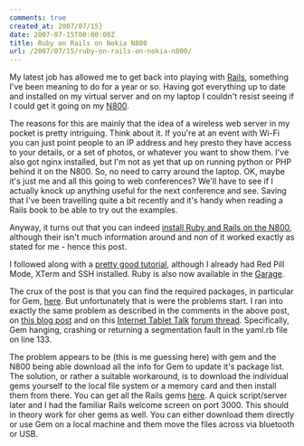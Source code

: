 ```yaml
---
comments: true
created_at: 2007/07/15}
date: 2007-07-15T00:00:00Z
title: Ruby on Rails on Nokia N800
url: /2007/07/15/ruby-on-rails-on-nokia-n800/
---
```


My latest job has allowed me to get back into playing with [Rails](http://rubyonrails.com), something I've been meaning to do for a year or so. Having got everything up to date and installed on my virtual server and on my laptop I couldn't resist seeing if I could get it going on my [N800](http://www.nseries.com/products/n800).

The reasons for this are mainly that the idea of a wireless web server in my pocket is pretty intriguing. Think about it. If you're at an event with Wi-Fi you can just point people to an IP address and hey presto they have access to your details, or a set of photos, or whatever you want to show them. I've also got nginx installed, but I'm not as yet that up on running python or PHP behind it on the N800. So, no need to carry around the laptop. OK, maybe it's just me and all this going to web conferences? We'll have to see if I actually knock up anything useful for the next conference and see. Saving that I've been travelling quite a bit recently and it's handy when reading a Rails book to be able to try out the examples.

Anyway, it turns out that you can indeed [install Ruby and Rails on the N800](http://flickr.com/photos/kwe/484269853/), although their isn't much information around and non of it worked exactly as stated for me - hence this post.

I followed along with a [pretty good tutorial](http://www.digitalknk.com/2007/05/27/howto-ruby-on-rails-on-your-nokia-n800/), although I already had Red Pill Mode, XTerm and SSH installed. Ruby is also now available in the [Garage](https://garage.maemo.org/projects/ruby185/).

The crux of the post is that you can find the required packages, in particular for Gem, [here](http://pierre.droids-corp.org/maemo/). But unfortunately that is were the problems start. I ran into exactly the same problem as described in the comments in the above post, on [this blog post](http://railsgrunt.com/2007/5/14/installing-ruby-on-rails-on-the-n800) and on this [Internet Tablet Talk](http://www.internettablettalk.com/) [forum thread](http://www.internettablettalk.com/forums/showthread.php?t=5442&page=2). Specifically, Gem hanging, crashing or returning a segmentation fault in the yaml.rb file on line 133.

The problem appears to be (this is me guessing here) with gem and the N800 being able download all the info for Gem to update it's package list. The solution, or rather a suitable workaround, is to download the individual gems yourself to the local file system or a memory card and then install them from there. You can get all the Rails gems [here](http://pierre.droids-corp.org/maemo/gems/). A quick script/server later and I had the familiar Rails welcome screen on port 3000. This should in theory work for oher gems as well. You can either download them directly or use Gem on a local machine and them move the files across via bluetooth or USB.
